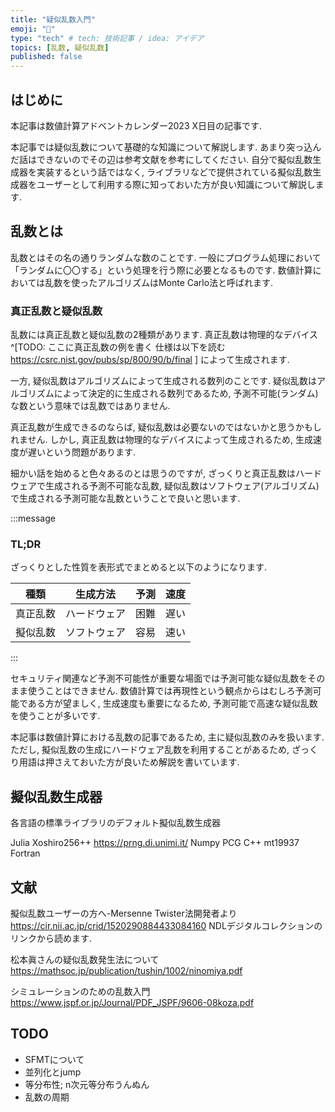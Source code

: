 ```yaml
---
title: "疑似乱数入門"
emoji: "🦀"
type: "tech" # tech: 技術記事 / idea: アイデア
topics: [乱数, 疑似乱数]
published: false
---
```


## はじめに
本記事は数値計算アドベントカレンダー2023 X日目の記事です.

本記事では疑似乱数について基礎的な知識について解説します.
あまり突っ込んだ話はできないのでその辺は参考文献を参考にしてください.
自分で擬似乱数生成器を実装するという話ではなく, ライブラリなどで提供されている擬似乱数生成器をユーザーとして利用する際に知っておいた方が良い知識について解説します.

## 乱数とは
乱数とはその名の通りランダムな数のことです.
一般にプログラム処理において「ランダムに〇〇する」という処理を行う際に必要となるものです.
数値計算においては乱数を使ったアルゴリズムはMonte Carlo法と呼ばれます.

### 真正乱数と疑似乱数
乱数には真正乱数と疑似乱数の2種類があります.
真正乱数は物理的なデバイス^[TODO: ここに真正乱数の例を書く
仕様は以下を読む
https://csrc.nist.gov/pubs/sp/800/90/b/final
]
によって生成されます.

一方, 疑似乱数はアルゴリズムによって生成される数列のことです.
疑似乱数はアルゴリズムによって決定的に生成される数列であるため, 予測不可能(ランダム)な数という意味では乱数ではありません.

真正乱数が生成できるのならば, 疑似乱数は必要ないのではないかと思うかもしれません.
しかし, 真正乱数は物理的なデバイスによって生成されるため, 生成速度が遅いという問題があります.

細かい話を始めると色々あるのとは思うのですが, ざっくりと真正乱数はハードウェアで生成される予測不可能な乱数, 疑似乱数はソフトウェア(アルゴリズム)で生成される予測可能な乱数ということで良いと思います.

:::message
### TL;DR
ざっくりとした性質を表形式でまとめると以下のようになります.

| 種類 | 生成方法 | 予測 | 速度 |
| ---- | ---- | ---- | ---- |
| 真正乱数 | ハードウェア | 困難 | 遅い |
| 擬似乱数 | ソフトウェア | 容易 | 速い |
:::


セキュリティ関連など予測不可能性が重要な場面では予測可能な疑似乱数をそのまま使うことはできません.
数値計算では再現性という観点からはむしろ予測可能である方が望ましく, 生成速度も重要になるため, 予測可能で高速な疑似乱数を使うことが多いです.

本記事は数値計算における乱数の記事であるため, 主に疑似乱数のみを扱います.
ただし, 擬似乱数の生成にハードウェア乱数を利用することがあるため, ざっくり用語は押さえておいた方が良いため解説を書いています.

## 擬似乱数生成器

各言語の標準ライブラリのデフォルト擬似乱数生成器

Julia Xoshiro256++
https://prng.di.unimi.it/
Numpy PCG
C++ mt19937
Fortran 


## 文献
擬似乱数ユーザーの方へ-Mersenne Twister法開発者より
https://cir.nii.ac.jp/crid/1520290884433084160
NDLデジタルコレクションのリンクから読めます.

松本眞さんの疑似乱数発生法について
https://mathsoc.jp/publication/tushin/1002/ninomiya.pdf

シミュレーションのための乱数入門
https://www.jspf.or.jp/Journal/PDF_JSPF/9606-08koza.pdf


## TODO
- SFMTについて
- 並列化とjump
- 等分布性; n次元等分布うんぬん
- 乱数の周期